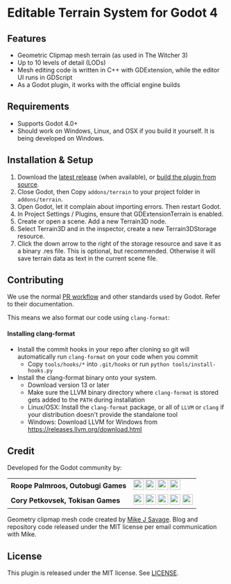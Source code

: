 # Editable Terrain System for Godot 4

## Features
* Geometric Clipmap mesh terrain (as used in The Witcher 3)
* Up to 10 levels of detail (LODs)
* Mesh editing code is written in C++ with GDExtension, while the editor UI runs in GDScript
* As a Godot plugin, it works with the official engine builds

## Requirements
* Supports Godot 4.0+
* Should work on Windows, Linux, and OSX if you build it yourself. It is being developed on Windows.

## Installation & Setup

1. Download the [latest release](https://github.com/outobugi/GDExtensionTerrain/releases) (when available), or [build the plugin from source](https://github.com/outobugi/GDExtensionTerrain/wiki/Building-From-Source).
2. Close Godot, then Copy `addons/terrain` to your project folder in `addons/terrain`.
3. Open Godot, let it complain about importing errors. Then restart Godot.
4. In Project Settings / Plugins, ensure that GDExtensionTerrain is enabled.
5. Create or open a scene. Add a new Terrain3D node.
6. Select Terrain3D and in the inspector, create a new Terrain3DStorage resource.
7. Click the down arrow to the right of the storage resource and save it as a binary .res file. This is optional, but recommended. Otherwise it will save terrain data as text in the current scene file.


## Contributing
We use the normal [PR workflow](https://docs.godotengine.org/en/stable/contributing/workflow/pr_workflow.html) and other standards used by Godot. Refer to their documentation.

This means we also format our code using `clang-format`:

#### Installing clang-format
* Install the commit hooks in your repo after cloning so git will automatically run `clang-format` on your code when you commit
	* Copy `tools/hooks/*` into `.git/hooks` or run `python tools/install-hooks.py`
* Install the clang-format binary onto your system.
	* Download version 13 or later
	* Make sure the LLVM binary directory where `clang-format` is stored gets added to the `PATH` during installation
	* Linux/OSX: Install the `clang-format` package, or all of `LLVM` or `clang` if your distribution doesn't provide the standalone tool
	* Windows: Download LLVM for Windows from <https://releases.llvm.org/download.html>


## Credit
Developed for the Godot community by:

|||
|--|--|
|**Roope Palmroos, Outobugi Games** | [<img src="https://github.com/dmhendricks/signature-social-icons/blob/master/icons/round-flat-filled/35px/twitter.png?raw=true" width="24"/>](https://twitter.com/outobugi) [<img src="https://github.com/dmhendricks/signature-social-icons/blob/master/icons/round-flat-filled/35px/github.png?raw=true" width="24"/>](https://github.com/outobugi) [<img src="https://github.com/dmhendricks/signature-social-icons/blob/master/icons/round-flat-filled/35px/www.png?raw=true" width="24"/>](https://outobugi.com/) [<img src="https://github.com/dmhendricks/signature-social-icons/blob/master/icons/round-flat-filled/35px/youtube.png?raw=true" width="24"/>](https://www.youtube.com/@vibelius)|
|**Cory Petkovsek, Tokisan Games** | [<img src="https://github.com/dmhendricks/signature-social-icons/blob/master/icons/round-flat-filled/35px/twitter.png?raw=true" width="24"/>](https://twitter.com/TokisanGames) [<img src="https://github.com/dmhendricks/signature-social-icons/blob/master/icons/round-flat-filled/35px/github.png?raw=true" width="24"/>](https://github.com/TokisanGames) [<img src="https://github.com/dmhendricks/signature-social-icons/blob/master/icons/round-flat-filled/35px/www.png?raw=true" width="24"/>](https://tokisan.com/) [<img src="https://github.com/dmhendricks/signature-social-icons/blob/master/icons/round-flat-filled/35px/discord.png?raw=true" width="24"/>](https://tokisan.com/discord) [<img src="https://github.com/dmhendricks/signature-social-icons/blob/master/icons/round-flat-filled/35px/youtube.png?raw=true" width="24"/>](https://www.youtube.com/@TokisanGames)|

Geometry clipmap mesh code created by [Mike J Savage](https://mikejsavage.co.uk/blog/geometry-clipmaps.html). Blog and repository code released under the MIT license per email communication with Mike.


## License

This plugin is released under the MIT license. See [LICENSE](https://github.com/outobugi/GDExtensionTerrain/blob/main/LICENSE).

